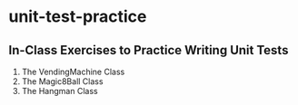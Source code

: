 # unit-test-practice

## In-Class Exercises to Practice Writing Unit Tests
1. The VendingMachine Class
2. The Magic8Ball Class
3. The Hangman Class
